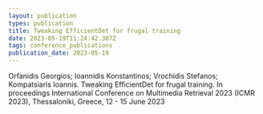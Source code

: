 ```yaml
---
layout: publication
types: publication
title: Tweaking EfficientDet for frugal training
date: 2023-05-19T11:24:42.307Z
tags: conference_publications
publication_date: 2023-05-19
---
```

Orfanidis Georgios; Ioannidis Konstantinos; Vrochidis Stefanos; Kompatsiaris Ioannis. Tweaking EfficientDet for frugal training. In proceedings  International Conference on Multimedia Retrieval 2023 (ICMR 2023), Thessaloniki, Greece,  12 - 15 June 2023
